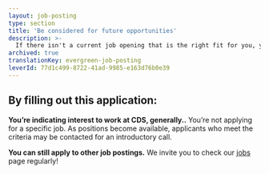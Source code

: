 ```yaml
---
layout: job-posting
type: section
title: 'Be considered for future opportunities'
description: >-
  If there isn't a current job opening that is the right fit for you, you can apply to be considered for future opportunities as they come up. 
archived: true
translationKey: evergreen-job-posting
leverId: 77d1c499-8722-41ad-9985-e163d76b0e39
---
```


## By filling out this application:

**You’re indicating interest to work at CDS, generally..** You’re not applying for a specific job. As positions become available, applicants who meet the criteria may be contacted for an introductory call.

**You can still apply to other job postings.** We invite you to check our [jobs](/jobs/) page regularly!
